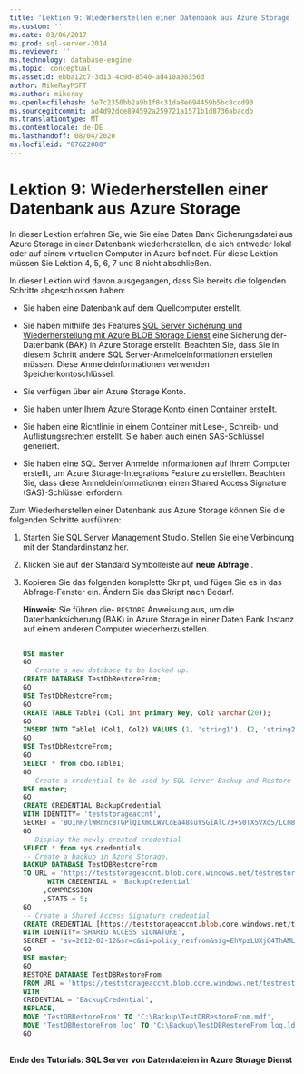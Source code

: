 ```yaml
---
title: 'Lektion 9: Wiederherstellen einer Datenbank aus Azure Storage | Microsoft-Dokumentation'
ms.custom: ''
ms.date: 03/06/2017
ms.prod: sql-server-2014
ms.reviewer: ''
ms.technology: database-engine
ms.topic: conceptual
ms.assetid: ebba12c7-3d13-4c9d-8540-ad410a08356d
author: MikeRayMSFT
ms.author: mikeray
ms.openlocfilehash: 5e7c2350bb2a9b1f8c31da8e094459b5bc8ccd90
ms.sourcegitcommit: ad4d92dce894592a259721a1571b1d8736abacdb
ms.translationtype: MT
ms.contentlocale: de-DE
ms.lasthandoff: 08/04/2020
ms.locfileid: "87622080"
---
```

# <a name="lesson-9-restore-a-database-from-azure-storage"></a>Lektion 9: Wiederherstellen einer Datenbank aus Azure Storage
  In dieser Lektion erfahren Sie, wie Sie eine Daten Bank Sicherungsdatei aus Azure Storage in einer Datenbank wiederherstellen, die sich entweder lokal oder auf einem virtuellen Computer in Azure befindet. Für diese Lektion müssen Sie Lektion 4, 5, 6, 7 und 8 nicht abschließen.  
  
 In dieser Lektion wird davon ausgegangen, dass Sie bereits die folgenden Schritte abgeschlossen haben:  
  
-   Sie haben eine Datenbank auf dem Quellcomputer erstellt.  
  
-   Sie haben mithilfe des Features [SQL Server Sicherung und Wiederherstellung mit Azure BLOB Storage Dienst](backup-restore/sql-server-backup-and-restore-with-microsoft-azure-blob-storage-service.md) eine Sicherung der-Datenbank (BAK) in Azure Storage erstellt. Beachten Sie, dass Sie in diesem Schritt andere SQL Server-Anmeldeinformationen erstellen müssen. Diese Anmeldeinformationen verwenden Speicherkontoschlüssel.  
  
-   Sie verfügen über ein Azure Storage Konto.  
  
-   Sie haben unter Ihrem Azure Storage Konto einen Container erstellt.  
  
-   Sie haben eine Richtlinie in einem Container mit Lese-, Schreib- und Auflistungsrechten erstellt. Sie haben auch einen SAS-Schlüssel generiert.  
  
-   Sie haben eine SQL Server Anmelde Informationen auf Ihrem Computer erstellt, um Azure Storage-Integrations Feature zu erstellen. Beachten Sie, dass diese Anmeldeinformationen einen Shared Access Signature (SAS)-Schlüssel erfordern.  
  
 Zum Wiederherstellen einer Datenbank aus Azure Storage können Sie die folgenden Schritte ausführen:  
  
1.  Starten Sie SQL Server Management Studio. Stellen Sie eine Verbindung mit der Standardinstanz her.  
  
2.  Klicken Sie auf der Standard Symbolleiste auf **neue Abfrage** .  
  
3.  Kopieren Sie das folgenden komplette Skript, und fügen Sie es in das Abfrage-Fenster ein. Ändern Sie das Skript nach Bedarf.  
  
     **Hinweis:** Sie führen die- `RESTORE` Anweisung aus, um die Datenbanksicherung (BAK) in Azure Storage in einer Daten Bank Instanz auf einem anderen Computer wiederherzustellen.  
  
    ```sql  
  
    USE master   
    GO   
    -- Create a new database to be backed up.   
    CREATE DATABASE TestDbRestoreFrom;   
    GO   
    USE TestDbRestoreFrom;   
    GO   
    CREATE TABLE Table1 (Col1 int primary key, Col2 varchar(20));   
    GO   
    INSERT INTO Table1 (Col1, Col2) VALUES (1, 'string1'), (2, 'string2');   
    GO   
    USE TestDbRestoreFrom;   
    GO   
    SELECT * from dbo.Table1;   
    GO   
    -- Create a credential to be used by SQL Server Backup and Restore with Azure -----Blob Storage Service.   
    USE master;   
    GO   
    CREATE CREDENTIAL BackupCredential    
    WITH IDENTITY= 'teststorageaccnt',   
    SECRET = 'BO1nH/lWRdnc8TGPlQIXmGLWVCoEa48suYSGiAlC73+S0TX5VXo5/LCm8qiyGCYafDg4ZsueDIV3GQ5RXHaRGw=='    
    GO   
    -- Display the newly created credential   
    SELECT * from sys.credentials   
    -- Create a backup in Azure Storage.   
    BACKUP DATABASE TestDBRestoreFrom    
    TO URL = 'https://teststorageaccnt.blob.core.windows.net/testrestorefrom/TestDBRestoreFrom.bak'    
          WITH CREDENTIAL = 'BackupCredential'    
         ,COMPRESSION   
         ,STATS = 5;   
    GO    
    -- Create a Shared Access Signature credential   
    CREATE CREDENTIAL [https://teststorageaccnt.blob.core.windows.net/testrestorefrom]   
    WITH IDENTITY='SHARED ACCESS SIGNATURE',   
    SECRET = 'sv=2012-02-12&sr=c&si=policy_resfrom&sig=EhVpzLUXjG4ThAMLmVhrnoiCt8IfmD3BsuYiMawGzxc%3D'   
    GO   
    USE master;   
    GO   
    RESTORE DATABASE TestDBRestoreFrom    
    FROM URL = 'https://teststorageaccnt.blob.core.windows.net/testrestorefrom/TestDBRestoreFrom.bak'    
    WITH    
    CREDENTIAL = 'BackupCredential',    
    REPLACE,   
    MOVE 'TestDBRestoreFrom' TO 'C:\Backup\TestDBRestoreFrom.mdf',     
    MOVE 'TestDBRestoreFrom_log' TO 'C:\Backup\TestDBRestoreFrom_log.ldf';   
    GO  
  
    ```  
  
 **Ende des Tutorials: SQL Server von Datendateien in Azure Storage Dienst**  
  
  
